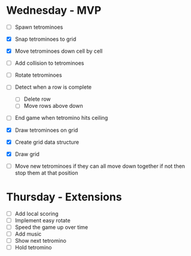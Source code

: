 # Wednesday - MVP
- [ ] Spawn tetrominoes
- [x] Snap tetrominoes to grid
- [x] Move tetrominoes down cell by cell
- [ ] Add collision to tetrominoes
- [ ] Rotate tetrominoes
- [ ] Detect when a row is complete
    - [ ] Delete row
    - [ ] Move rows above down
- [ ] End game when tetromino hits ceiling
- [x] Draw tetrominoes on grid
- [x] Create grid data structure
- [x] Draw grid

- [ ] Move new tetrominoes if they can all move down together if not then stop them at that position

# Thursday - Extensions
- [ ] Add local scoring
- [ ] Implement easy rotate
- [ ] Speed the game up over time
- [ ] Add music
- [ ] Show next tetromino
- [ ] Hold tetromino